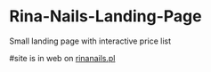 # Rina-Nails-Landing-Page
Small landing page with interactive price list

#site is in web on [rinanails.pl](url)
